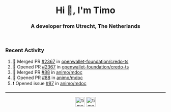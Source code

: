 <h1 align="center">Hi 👋, I'm Timo</h1>
<h3 align="center">A developer from Utrecht, The Netherlands</h3>
<br/>
<!-- https://github.com/rahuldkjain/github-profile-readme-generator --!>

<!--  <p align="left"><img src="https://github-readme-stats.vercel.app/api?username=timoglastra&show_icons=true&count_private=true&" alt="timoglastra" /></p> --!>

<!--
Github language stats
<p align="left"><img src="https://github-readme-stats.vercel.app/api/top-langs/?username=timoglastra&layout=compact" alt="timoglastra" /><p>
-->

<!-- Codestats language stats -->
<!-- <p align="left"><img src="https://codestats-readme.vercel.app/api/top-langs/?username=timoglastra&layout=compact&language_count=12" alt="timoglastra" /><p>    --!>
  
<h3>Recent Activity</h3>

<!--START_SECTION:activity-->
1. 🎉 Merged PR [#2367](https://github.com/openwallet-foundation/credo-ts/pull/2367) in [openwallet-foundation/credo-ts](https://github.com/openwallet-foundation/credo-ts)
2. 💪 Opened PR [#2367](https://github.com/openwallet-foundation/credo-ts/pull/2367) in [openwallet-foundation/credo-ts](https://github.com/openwallet-foundation/credo-ts)
3. 🎉 Merged PR [#88](https://github.com/animo/mdoc/pull/88) in [animo/mdoc](https://github.com/animo/mdoc)
4. 💪 Opened PR [#88](https://github.com/animo/mdoc/pull/88) in [animo/mdoc](https://github.com/animo/mdoc)
5. ❗ Opened issue [#87](https://github.com/animo/mdoc/issues/87) in [animo/mdoc](https://github.com/animo/mdoc)
<!--END_SECTION:activity-->

---

<p align="center">
<a href="https://twitter.com/timoglastra" target="blank"><img align="center" src="https://cdn.jsdelivr.net/npm/simple-icons@3.0.1/icons/twitter.svg" alt="timoglastra" height="30" width="30" /></a>
<a href="https://linkedin.com/in/timoglastra" target="blank"><img align="center" src="https://cdn.jsdelivr.net/npm/simple-icons@3.0.1/icons/linkedin.svg" alt="timoglastra" height="30" width="30" /></a>
</p>



